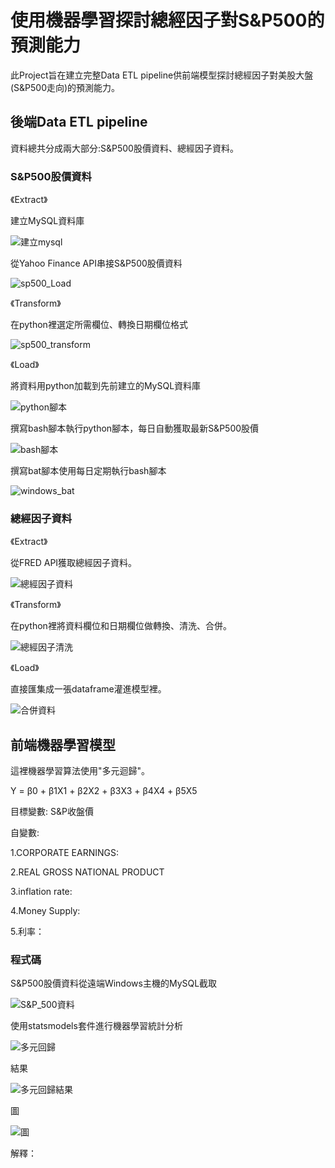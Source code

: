 # 使用機器學習探討總經因子對S&P500的預測能力

此Project旨在建立完整Data ETL pipeline供前端模型探討總經因子對美股大盤(S&P500走向)的預測能力。

## 後端Data ETL pipeline
資料總共分成兩大部分:S&P500股價資料、總經因子資料。

### S&P500股價資料

《Extract》

建立MySQL資料庫

![建立mysql](image/建立mysql.png)

從Yahoo Finance API串接S&P500股價資料

![sp500_Load](image/sp500_Load.png)

《Transform》

在python裡選定所需欄位、轉換日期欄位格式

![sp500_transform](image/sp500_transform.png)

《Load》

將資料用python加載到先前建立的MySQL資料庫

![python腳本](image/python腳本.png)

撰寫bash腳本執行python腳本，每日自動獲取最新S&P500股價

![bash腳本](image/bash腳本.png)

撰寫bat腳本使用每日定期執行bash腳本

![windows_bat](image/windows_bat.png)

### 總經因子資料

《Extract》

從FRED API獲取總經因子資料。

![總經因子資料](image/總經因子資料.png)

《Transform》

在python裡將資料欄位和日期欄位做轉換、清洗、合併。

![總經因子清洗](image/總經因子清洗.png)

《Load》

直接匯集成一張dataframe灌進模型裡。

![合併資料](image/合併資料.png)

## 前端機器學習模型

這裡機器學習算法使用"多元迴歸"。

Y = β0 + β1X1 + β2X2 + β3X3 + β4X4 + β5X5

目標變數:
S&P收盤價

自變數:

1.CORPORATE EARNINGS:

2.REAL GROSS NATIONAL PRODUCT

3.inflation rate:

4.Money Supply:

5.利率：


### 程式碼

S&P500股價資料從遠端Windows主機的MySQL截取

![S&P_500資料](image/S&P_500資料.png)

使用statsmodels套件進行機器學習統計分析

![多元回歸](image/多元回歸.png)

結果

![多元回歸結果](image/多元回歸結果.png)

圖

![圖](image/圖.png)


解釋：
























